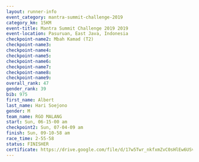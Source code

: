 ```yaml
---
layout: runner-info 
event_category: mantra-summit-challenge-2019 
category_km: 15KM 
event-title: Mantra Summit Challenge 2019 2019 
event-location: Pasuruan, East Java, Indonesia 
checkpoint-name2: Mbah Kamad (T2) 
checkpoint-name3: 
checkpoint-name4: 
checkpoint-name5: 
checkpoint-name6: 
checkpoint-name7: 
checkpoint-name8: 
checkpoint-name9: 
overall_rank: 47
gender_rank: 39
bib: 975
first_name: Albert
last_name: Hari Soejono
gender: M
team_name: RGO MALANG
start: Sun, 06-15-00 am
checkpoint2: Sun, 07-04-09 am
finish: Sun, 09-10-58 am
race_time: 2-55-58
status: FINISHER
certificate: https://drive.google.com/file/d/17w5Twr_nkfxmZvC0sHlEw6USvnSanxbw/view?usp=sharing
---
```

